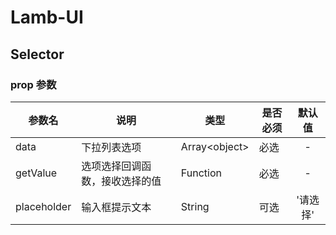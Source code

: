 # Lamb-UI

## Selector
### prop 参数

| 参数名      | 说明                           | 类型           | 是否必须 |  默认值  |
| ----------- | ------------------------------ | -------------- | -------- | :------: |
| data        | 下拉列表选项                   | Array\<object> | 必选     |    -     |
| getValue    | 选项选择回调函数，接收选择的值 | Function       | 必选     |    -     |
| placeholder | 输入框提示文本                 | String         | 可选     | '请选择' |

